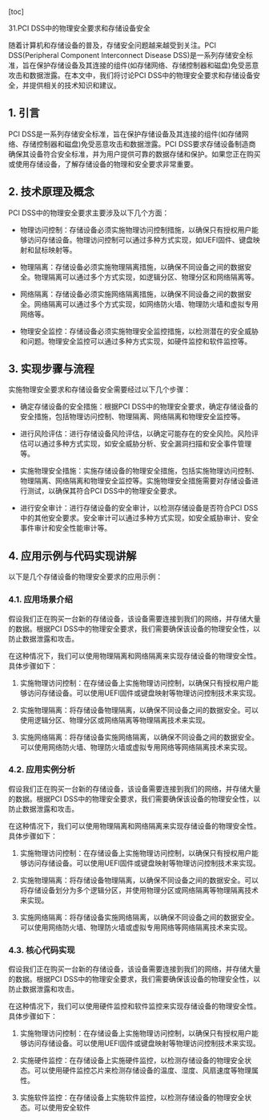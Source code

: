 
[toc]                    
                
                
31.PCI DSS中的物理安全要求和存储设备安全

随着计算机和存储设备的普及，存储安全问题越来越受到关注。PCI DSS(Peripheral Component Interconnect Disease DSS)是一系列存储安全标准，旨在保护存储设备及其连接的组件(如存储网络、存储控制器和磁盘)免受恶意攻击和数据泄露。在本文中，我们将讨论PCI DSS中的物理安全要求和存储设备安全，并提供相关的技术知识和建议。

## 1. 引言

PCI DSS是一系列存储安全标准，旨在保护存储设备及其连接的组件(如存储网络、存储控制器和磁盘)免受恶意攻击和数据泄露。PCI DSS要求存储设备制造商确保其设备符合安全标准，并为用户提供可靠的数据存储和保护。如果您正在购买或使用存储设备，了解存储设备的物理和安全要求非常重要。

## 2. 技术原理及概念

PCI DSS中的物理安全要求主要涉及以下几个方面：

- 物理访问控制：存储设备必须实施物理访问控制措施，以确保只有授权用户能够访问存储设备。物理访问控制可以通过多种方式实现，如UEFI固件、键盘映射和鼠标映射等。

- 物理隔离：存储设备必须实施物理隔离措施，以确保不同设备之间的数据安全。物理隔离可以通过多个方式实现，如逻辑分区、物理分区和网络隔离等。

- 网络隔离：存储设备必须实施网络隔离措施，以确保不同设备之间的数据安全。网络隔离可以通过多个方式实现，如网络防火墙、物理防火墙和虚拟专用网络等。

- 物理安全监控：存储设备必须实施物理安全监控措施，以检测潜在的安全威胁和问题。物理安全监控可以通过多种方式实现，如硬件监控和软件监控等。

## 3. 实现步骤与流程

实施物理安全要求和存储设备安全需要经过以下几个步骤：

- 确定存储设备的安全措施：根据PCI DSS中的物理安全要求，确定存储设备的安全措施，包括物理访问控制、物理隔离、网络隔离和物理安全监控等。

- 进行风险评估：进行存储设备风险评估，以确定可能存在的安全风险。风险评估可以通过多种方式实现，如安全威胁分析、安全漏洞扫描和安全事件管理等。

- 实施物理安全措施：实施存储设备的物理安全措施，包括实施物理访问控制、物理隔离、网络隔离和物理安全监控等。实施物理安全措施需要对存储设备进行测试，以确保其符合PCI DSS中的物理安全要求。

- 进行安全审计：进行存储设备的安全审计，以检测存储设备是否符合PCI DSS中的其他安全要求。安全审计可以通过多种方式实现，如安全威胁审计、安全事件审计和安全性能审计等。

## 4. 应用示例与代码实现讲解

以下是几个存储设备的物理安全要求的应用示例：

### 4.1. 应用场景介绍

假设我们正在购买一台新的存储设备，该设备需要连接到我们的网络，并存储大量的数据。根据PCI DSS中的物理安全要求，我们需要确保该设备的物理安全性，以防止数据泄露和攻击。

在这种情况下，我们可以使用物理隔离和网络隔离来实现存储设备的物理安全性。具体步骤如下：

1. 实施物理访问控制：在存储设备上实施物理访问控制，以确保只有授权用户能够访问存储设备。可以使用UEFI固件或键盘映射等物理访问控制技术来实现。

2. 实施物理隔离：将存储设备物理隔离，以确保不同设备之间的数据安全。可以使用逻辑分区、物理分区或网络隔离等物理隔离技术来实现。

3. 实施网络隔离：将存储设备实施网络隔离，以确保不同设备之间的数据安全。可以使用网络防火墙、物理防火墙或虚拟专用网络等网络隔离技术来实现。

### 4.2. 应用实例分析

假设我们正在购买一台新的存储设备，该设备需要连接到我们的网络，并存储大量的数据。根据PCI DSS中的物理安全要求，我们需要确保该设备的物理安全性，以防止数据泄露和攻击。

在这种情况下，我们可以使用物理隔离和网络隔离来实现存储设备的物理安全性。具体步骤如下：

1. 实施物理访问控制：在存储设备上实施物理访问控制，以确保只有授权用户能够访问存储设备。可以使用UEFI固件或键盘映射等物理访问控制技术来实现。

2. 实施物理隔离：将存储设备物理隔离，以确保不同设备之间的数据安全。可以将存储设备划分为多个逻辑分区，并使用物理分区或网络隔离等物理隔离技术来实现。

3. 实施网络隔离：将存储设备实施网络隔离，以确保不同设备之间的数据安全。可以使用网络防火墙、物理防火墙或虚拟专用网络等网络隔离技术来实现。

### 4.3. 核心代码实现

假设我们正在购买一台新的存储设备，该设备需要连接到我们的网络，并存储大量的数据。根据PCI DSS中的物理安全要求，我们需要确保该设备的物理安全性，以防止数据泄露和攻击。

在这种情况下，我们可以使用硬件监控和软件监控来实现存储设备的物理安全性。具体步骤如下：

1. 实施物理访问控制：在存储设备上实施物理访问控制，以确保只有授权用户能够访问存储设备。可以使用UEFI固件或键盘映射等物理访问控制技术来实现。

2. 实施硬件监控：在存储设备上实施硬件监控，以检测存储设备的物理安全状态。可以使用硬件监控芯片来检测存储设备的温度、湿度、风扇速度等物理属性。

3. 实施软件监控：在存储设备上实施软件监控，以检测存储设备的物理安全状态。可以使用安全软件

